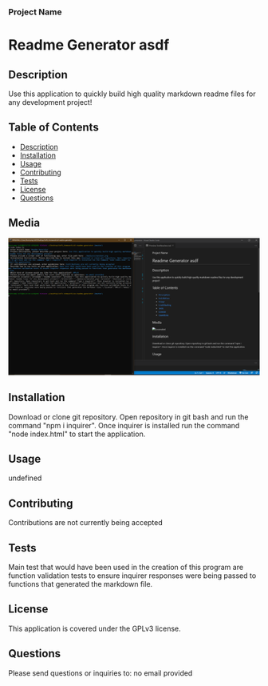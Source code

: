 
### Project Name
# Readme Generator asdf
## Description
Use this application to quickly build high quality markdown readme files for any development project!  
## Table of Contents  
- [Description](#description)
- [Installation](#installation)
- [Usage](#usage)
- [Contributing](#contributing)
- [Tests](#tests)
- [License](#license)
- [Questions](#questions)  
## Media
![Screenshot](/media/screenshot.png)  
## Installation  
Download or clone git repository. Open repository in git bash and run the command "npm i inquirer". Once inquirer is installed run the command "node index.html" to start the application.
## Usage
undefined
## Contributing
Contributions are not currently being accepted
## Tests
Main test that would have been used in the creation of this program are function validation tests to ensure inquirer responses were being passed to functions that generated the markdown file.  
## License
This application is covered under the GPLv3 license.
## Questions
Please send questions or inquiries to: no email provided
